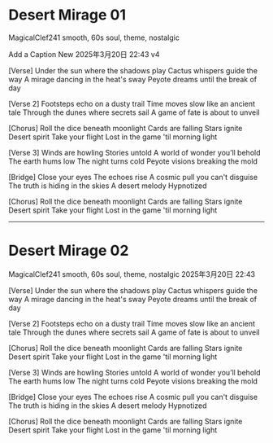 
# Desert Mirage 01

MagicalClef241
smooth, 60s soul, theme, nostalgic

Add a Caption
New
2025年3月20日 22:43
v4

[Verse]
Under the sun where the shadows play
Cactus whispers guide the way
A mirage dancing in the heat's sway
Peyote dreams until the break of day

[Verse 2]
Footsteps echo on a dusty trail
Time moves slow like an ancient tale
Through the dunes where secrets sail
A game of fate is about to unveil

[Chorus]
Roll the dice beneath moonlight
Cards are falling
Stars ignite
Desert spirit
Take your flight
Lost in the game 'til morning light

[Verse 3]
Winds are howling
Stories untold
A world of wonder you’ll behold
The earth hums low
The night turns cold
Peyote visions breaking the mold

[Bridge]
Close your eyes
The echoes rise
A cosmic pull you can't disguise
The truth is hiding in the skies
A desert melody
Hypnotized

[Chorus]
Roll the dice beneath moonlight
Cards are falling
Stars ignite
Desert spirit
Take your flight
Lost in the game 'til morning light

---
# Desert Mirage 02
MagicalClef241
smooth, 60s soul, theme, nostalgic
2025年3月20日 22:43

[Verse]
Under the sun where the shadows play
Cactus whispers guide the way
A mirage dancing in the heat's sway
Peyote dreams until the break of day

[Verse 2]
Footsteps echo on a dusty trail
Time moves slow like an ancient tale
Through the dunes where secrets sail
A game of fate is about to unveil

[Chorus]
Roll the dice beneath moonlight
Cards are falling
Stars ignite
Desert spirit
Take your flight
Lost in the game 'til morning light

[Verse 3]
Winds are howling
Stories untold
A world of wonder you’ll behold
The earth hums low
The night turns cold
Peyote visions breaking the mold

[Bridge]
Close your eyes
The echoes rise
A cosmic pull you can't disguise
The truth is hiding in the skies
A desert melody
Hypnotized

[Chorus]
Roll the dice beneath moonlight
Cards are falling
Stars ignite
Desert spirit
Take your flight
Lost in the game 'til morning light